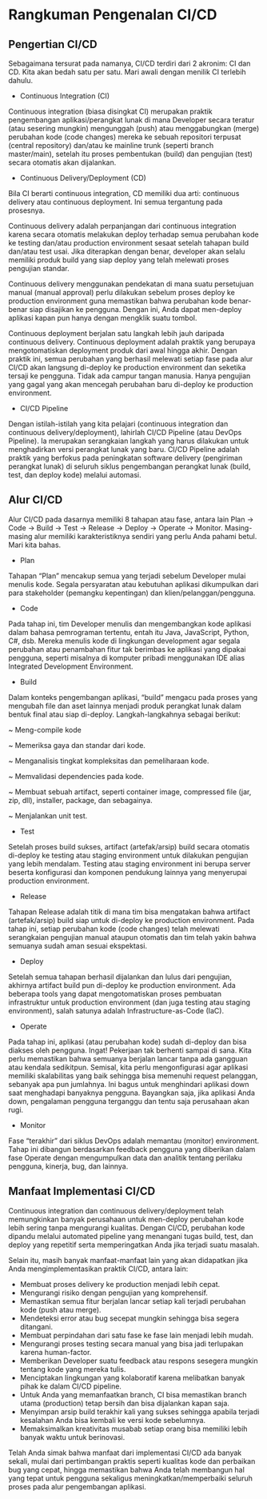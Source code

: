# Rangkuman Pengenalan CI/CD

## Pengertian CI/CD
Sebagaimana tersurat pada namanya, CI/CD terdiri dari 2 akronim: CI dan CD. Kita akan bedah satu per satu. Mari awali dengan menilik CI terlebih dahulu.

- Continuous Integration (CI)
  
Continuous integration (biasa disingkat CI) merupakan praktik pengembangan aplikasi/perangkat lunak di mana Developer secara teratur (atau sesering mungkin) mengunggah (push) atau menggabungkan (merge) perubahan kode (code changes) mereka ke sebuah repositori terpusat (central repository) dan/atau ke mainline trunk (seperti branch master/main), setelah itu proses pembentukan (build) dan pengujian (test) secara otomatis akan dijalankan. 

- Continuous Delivery/Deployment (CD)
  
Bila CI berarti continuous integration, CD memiliki dua arti: continuous delivery atau continuous deployment. Ini semua tergantung pada prosesnya.

Continuous delivery adalah perpanjangan dari continuous integration karena secara otomatis melakukan deploy terhadap semua perubahan kode ke testing dan/atau production environment sesaat setelah tahapan build dan/atau test usai. Jika diterapkan dengan benar, developer akan selalu memiliki produk build yang siap deploy yang telah melewati proses pengujian standar. 

Continuous delivery menggunakan pendekatan di mana suatu persetujuan manual (manual approval) perlu dilakukan sebelum proses deploy ke production environment guna memastikan bahwa perubahan kode benar-benar siap disajikan ke pengguna. Dengan ini, Anda dapat men-deploy aplikasi kapan pun hanya dengan mengklik suatu tombol.

Continuous deployment berjalan satu langkah lebih jauh daripada continuous delivery. Continuous deployment adalah praktik yang berupaya mengotomatiskan deployment produk dari awal hingga akhir. Dengan praktik ini, semua perubahan yang berhasil melewati setiap fase pada alur CI/CD akan langsung di-deploy ke production environment dan seketika tersaji ke pengguna. Tidak ada campur tangan manusia. Hanya pengujian yang gagal yang akan mencegah perubahan baru di-deploy ke production environment. 

- CI/CD Pipeline
  
Dengan istilah-istilah yang kita pelajari (continuous integration dan continuous delivery/deployment), lahirlah CI/CD Pipeline (atau DevOps Pipeline). Ia merupakan serangkaian langkah yang harus dilakukan untuk menghadirkan versi perangkat lunak yang baru. CI/CD Pipeline adalah praktik yang berfokus pada peningkatan software delivery (pengiriman perangkat lunak) di seluruh siklus pengembangan perangkat lunak (build, test, dan deploy kode) melalui automasi.


## Alur CI/CD
Alur CI/CD pada dasarnya memiliki 8 tahapan atau fase, antara lain Plan -> Code -> Build -> Test -> Release -> Deploy -> Operate -> Monitor. Masing-masing alur memiliki karakteristiknya sendiri yang perlu Anda pahami betul. Mari kita bahas.

- Plan
  
Tahapan “Plan” mencakup semua yang terjadi sebelum Developer mulai menulis kode. Segala persyaratan atau kebutuhan aplikasi dikumpulkan dari para stakeholder (pemangku kepentingan) dan klien/pelanggan/pengguna. 

- Code
  
Pada tahap ini, tim Developer menulis dan mengembangkan kode aplikasi dalam bahasa pemrograman tertentu, entah itu Java, JavaScript, Python, C#, dsb. Mereka menulis kode di lingkungan development agar segala perubahan atau penambahan fitur tak berimbas ke aplikasi yang dipakai pengguna, seperti misalnya di komputer pribadi menggunakan IDE alias Integrated Development Environment.

- Build
  
Dalam konteks pengembangan aplikasi, “build” mengacu pada proses yang mengubah file dan aset lainnya menjadi produk perangkat lunak dalam bentuk final atau siap di-deploy. Langkah-langkahnya sebagai berikut:

~ Meng-compile kode  

~ Memeriksa gaya dan standar dari kode.

~ Menganalisis tingkat kompleksitas dan pemeliharaan kode.

~ Memvalidasi dependencies pada kode.

~ Membuat sebuah artifact, seperti container image, compressed file (jar, zip, dll), installer, package, dan sebagainya.

~ Menjalankan unit test.


- Test
  
Setelah proses build sukses, artifact (artefak/arsip) build secara otomatis di-deploy ke testing atau staging environment untuk dilakukan pengujian yang lebih mendalam. Testing atau staging environment ini berupa server beserta konfigurasi dan komponen pendukung lainnya yang menyerupai production environment.

- Release
  
Tahapan Release adalah titik di mana tim bisa mengatakan bahwa artifact (artefak/arsip) build siap untuk di-deploy ke production environment. Pada tahap ini, setiap perubahan kode (code changes) telah melewati serangkaian pengujian manual ataupun otomatis dan tim telah yakin bahwa semuanya sudah aman sesuai ekspektasi. 

- Deploy
  
Setelah semua tahapan berhasil dijalankan dan lulus dari pengujian, akhirnya artifact build pun di-deploy ke production environment. Ada beberapa tools yang dapat mengotomatiskan proses pembuatan infrastruktur untuk production environment (dan juga testing atau staging environment), salah satunya adalah Infrastructure-as-Code (IaC). 

- Operate
  
Pada tahap ini, aplikasi (atau perubahan kode) sudah di-deploy dan bisa diakses oleh pengguna. Ingat! Pekerjaan tak berhenti sampai di sana. Kita perlu memastikan bahwa semuanya berjalan lancar tanpa ada gangguan atau kendala sedikitpun. Semisal, kita perlu mengonfigurasi agar aplikasi memiliki skalabilitas yang baik sehingga bisa memenuhi request pelanggan, sebanyak apa pun jumlahnya. Ini bagus untuk menghindari aplikasi down saat menghadapi banyaknya pengguna. Bayangkan saja, jika aplikasi Anda down, pengalaman pengguna terganggu dan tentu saja perusahaan akan rugi.

- Monitor
  
Fase “terakhir” dari siklus DevOps adalah memantau (monitor) environment. Tahap ini dibangun berdasarkan feedback pengguna yang diberikan dalam fase Operate dengan mengumpulkan data dan analitik tentang perilaku pengguna, kinerja, bug, dan lainnya. 

## Manfaat Implementasi CI/CD
Continuous integration dan continuous delivery/deployment telah memungkinkan banyak perusahaan untuk men-deploy perubahan kode lebih sering tanpa mengurangi kualitas. Dengan CI/CD, perubahan kode dipandu melalui automated pipeline yang menangani tugas build, test, dan deploy yang repetitif serta memperingatkan Anda jika terjadi suatu masalah. 

Selain itu, masih banyak manfaat-manfaat lain yang akan didapatkan jika Anda mengimplementasikan praktik CI/CD, antara lain:

- Membuat proses delivery ke production menjadi lebih cepat.
- Mengurangi risiko dengan pengujian yang komprehensif.
- Memastikan semua fitur berjalan lancar setiap kali terjadi perubahan kode (push atau merge).
- Mendeteksi error atau bug secepat mungkin sehingga bisa segera ditangani.
- Membuat perpindahan dari satu fase ke fase lain menjadi lebih mudah.
- Mengurangi proses testing secara manual yang bisa jadi terlupakan karena human-factor.
- Memberikan Developer suatu feedback atau respons sesegera mungkin tentang kode yang mereka tulis.
- Menciptakan lingkungan yang kolaboratif karena melibatkan banyak pihak ke dalam CI/CD pipeline.
- Untuk Anda yang memanfaatkan branch, CI bisa memastikan branch utama (production) tetap bersih dan bisa dijalankan kapan saja.
- Menyimpan arsip build terakhir kali yang sukses sehingga apabila terjadi kesalahan Anda bisa kembali ke versi kode sebelumnya.
- Memaksimalkan kreativitas musabab setiap orang bisa memiliki lebih banyak waktu untuk berinovasi.
  
Telah Anda simak bahwa manfaat dari implementasi CI/CD ada banyak sekali, mulai dari pertimbangan praktis seperti kualitas kode dan perbaikan bug yang cepat, hingga memastikan bahwa Anda telah membangun hal yang tepat untuk pengguna sekaligus meningkatkan/memperbaiki seluruh proses pada alur pengembangan aplikasi. 
